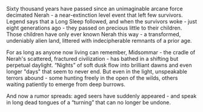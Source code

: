 Sixty thousand years have passed since an unimaginable arcane force decimated Nerah - a near-extinction level event that left few survivors. Legend says that a Long Sleep followed, and when the survivors woke - just eight generations ago - they passed on precious little to their children. Those children have only ever known Nerah this way - a transformed, undeniably alien land, littered with indecipherable remnants of a prior age.

For as long as anyone now living can remember, Midsommar - the cradle of Nerah's scattered, fractured civilization - has bathed in a shifting but perpetual daylight. “Nights” of soft dusk flow into brilliant dawns and even longer "days" that seem to never end. But even in the light, unspeakable terrors abound - some hunting freely in the open of the wilds, others waiting patiently to emerge from deep burrows.

And now a rumor spreads: aged seers have suddenly appeared - and speak in long dead tongues of a “turning” that can no longer be undone.

